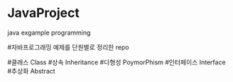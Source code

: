 # JavaProject
java exgample programming

#자바프로그래밍 예제를 단원별로 정리한 repo

#클래스 Class
#상속 Inheritance
#다형성 PoymorPhism
#인터페이스 Interface
#추상화 Abstract


